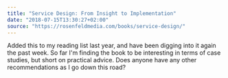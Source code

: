 ```yaml
---
title: "Service Design: From Insight to Implementation"
date: "2018-07-15T13:30:27+02:00"
source: "https://rosenfeldmedia.com/books/service-design/"
---
```


Added this to my reading list last year, and have been digging into it again the past week. So far I'm finding the book to be interesting in terms of case studies, but short on practical advice. Does anyone have any other recommendations as I go down this road?
